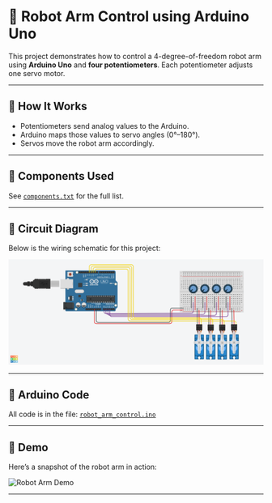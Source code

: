 # 🤖 Robot Arm Control using Arduino Uno 

This project demonstrates how to control a 4-degree-of-freedom robot arm using **Arduino Uno** and **four potentiometers**. Each potentiometer adjusts one servo motor.

---

## 🧠 How It Works

- Potentiometers send analog values to the Arduino.
- Arduino maps those values to servo angles (0°–180°).
- Servos move the robot arm accordingly.

---

## 🔧 Components Used

See [`components.txt`](./components.text) for the full list.

---

## 🔌 Circuit Diagram

Below is the wiring schematic for this project:

![Circuit Diagram](./circuit_diagram.png)

---

## 💾 Arduino Code

All code is in the file: [`robot_arm_control.ino`](./robot_arm_control.ino)

---

## 📸 Demo

Here’s a snapshot of the robot arm in action:

![Robot Arm Demo](./demo.jpg)

---
